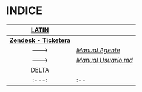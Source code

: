 # __INDICE__

|  [LATIN](https://github.com/gzubeldia/gzubeldia/tree/main/Latin)||  
| :---: | :-- |
| **[Zendesk - Ticketera](https://github.com/gzubeldia/gzubeldia/tree/main/Latin/Zendesk-%20Ticketera)**|
| ---> | *[Manual Agente](https://github.com/gzubeldia/gzubeldia/blob/main/Latin/Zendesk-%20Ticketera/Manual%20Agente.md)*|
| ---> | *[Manual Usuario.md](https://github.com/gzubeldia/gzubeldia/blob/main/Latin/Zendesk-%20Ticketera/Manual%20Usuario.md)*|
|  [DELTA](https://github.com/gzubeldia/gzubeldia/tree/main/Delta)||  
| :---: | :-- |
